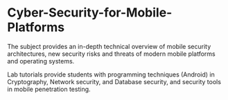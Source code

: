 # Cyber-Security-for-Mobile-Platforms
The subject provides an in-depth technical overview of mobile security architectures, new security risks and threats of modern mobile platforms and operating systems. 

Lab tutorials provide students with programming techniques (Android) in Cryptography, Network security, and Database security, and security tools in mobile penetration testing.
